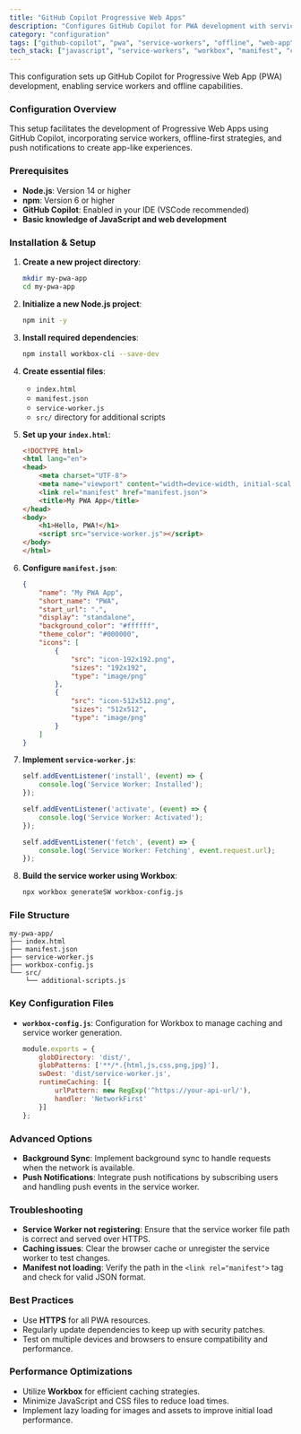 ```yaml
---
title: "GitHub Copilot Progressive Web Apps"
description: "Configures GitHub Copilot for PWA development with service workers and offline capabilities."
category: "configuration"
tags: ["github-copilot", "pwa", "service-workers", "offline", "web-app", "manifest"]
tech_stack: ["javascript", "service-workers", "workbox", "manifest", "cache-api", "push-notifications"]
---
```


This configuration sets up GitHub Copilot for Progressive Web App (PWA) development, enabling service workers and offline capabilities.

### Configuration Overview
This setup facilitates the development of Progressive Web Apps using GitHub Copilot, incorporating service workers, offline-first strategies, and push notifications to create app-like experiences.

### Prerequisites
- **Node.js**: Version 14 or higher
- **npm**: Version 6 or higher
- **GitHub Copilot**: Enabled in your IDE (VSCode recommended)
- **Basic knowledge of JavaScript and web development**

### Installation & Setup
1. **Create a new project directory**:
   ```bash
   mkdir my-pwa-app
   cd my-pwa-app
   ```

2. **Initialize a new Node.js project**:
   ```bash
   npm init -y
   ```

3. **Install required dependencies**:
   ```bash
   npm install workbox-cli --save-dev
   ```

4. **Create essential files**:
   - `index.html`
   - `manifest.json`
   - `service-worker.js`
   - `src/` directory for additional scripts

5. **Set up your `index.html`**:
   ```html
   <!DOCTYPE html>
   <html lang="en">
   <head>
       <meta charset="UTF-8">
       <meta name="viewport" content="width=device-width, initial-scale=1.0">
       <link rel="manifest" href="manifest.json">
       <title>My PWA App</title>
   </head>
   <body>
       <h1>Hello, PWA!</h1>
       <script src="service-worker.js"></script>
   </body>
   </html>
   ```

6. **Configure `manifest.json`**:
   ```json
   {
       "name": "My PWA App",
       "short_name": "PWA",
       "start_url": ".",
       "display": "standalone",
       "background_color": "#ffffff",
       "theme_color": "#000000",
       "icons": [
           {
               "src": "icon-192x192.png",
               "sizes": "192x192",
               "type": "image/png"
           },
           {
               "src": "icon-512x512.png",
               "sizes": "512x512",
               "type": "image/png"
           }
       ]
   }
   ```

7. **Implement `service-worker.js`**:
   ```javascript
   self.addEventListener('install', (event) => {
       console.log('Service Worker: Installed');
   });

   self.addEventListener('activate', (event) => {
       console.log('Service Worker: Activated');
   });

   self.addEventListener('fetch', (event) => {
       console.log('Service Worker: Fetching', event.request.url);
   });
   ```

8. **Build the service worker using Workbox**:
   ```bash
   npx workbox generateSW workbox-config.js
   ```

### File Structure
```
my-pwa-app/
├── index.html
├── manifest.json
├── service-worker.js
├── workbox-config.js
└── src/
    └── additional-scripts.js
```

### Key Configuration Files
- **`workbox-config.js`**: Configuration for Workbox to manage caching and service worker generation.
  ```javascript
  module.exports = {
      globDirectory: 'dist/',
      globPatterns: ['**/*.{html,js,css,png,jpg}'],
      swDest: 'dist/service-worker.js',
      runtimeCaching: [{
          urlPattern: new RegExp('^https://your-api-url/'),
          handler: 'NetworkFirst'
      }]
  };
  ```

### Advanced Options
- **Background Sync**: Implement background sync to handle requests when the network is available.
- **Push Notifications**: Integrate push notifications by subscribing users and handling push events in the service worker.

### Troubleshooting
- **Service Worker not registering**: Ensure that the service worker file path is correct and served over HTTPS.
- **Caching issues**: Clear the browser cache or unregister the service worker to test changes.
- **Manifest not loading**: Verify the path in the `<link rel="manifest">` tag and check for valid JSON format.

### Best Practices
- Use **HTTPS** for all PWA resources.
- Regularly update dependencies to keep up with security patches.
- Test on multiple devices and browsers to ensure compatibility and performance.

### Performance Optimizations
- Utilize **Workbox** for efficient caching strategies.
- Minimize JavaScript and CSS files to reduce load times.
- Implement lazy loading for images and assets to improve initial load performance.